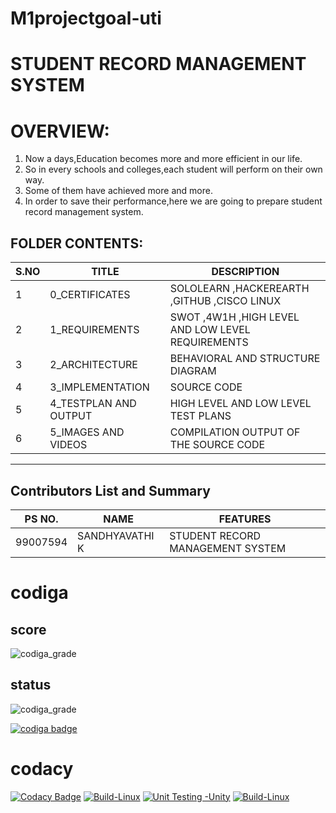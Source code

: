 # M1projectgoal-uti
# STUDENT RECORD MANAGEMENT SYSTEM
# OVERVIEW:
1. Now a days,Education becomes more and more efficient in our life.
2. So in every schools and colleges,each student will perform on their own way.
3. Some of them have achieved more and more.
4. In order to save their performance,here we are going to prepare student record management system.



## FOLDER CONTENTS:
| S.NO |TITLE|DESCRIPTION
|--|--|--|
|  1|0_CERTIFICATES  |SOLOLEARN ,HACKEREARTH ,GITHUB ,CISCO LINUX|
|2|1_REQUIREMENTS|SWOT ,4W1H ,HIGH LEVEL AND LOW LEVEL REQUIREMENTS|
|3|2_ARCHITECTURE|BEHAVIORAL AND STRUCTURE DIAGRAM|
|4|3_IMPLEMENTATION| SOURCE CODE|
|5|4_TESTPLAN AND OUTPUT|HIGH LEVEL AND LOW LEVEL TEST PLANS|
|6|5_IMAGES AND VIDEOS|COMPILATION OUTPUT OF THE SOURCE CODE|
_____________________
## Contributors List and Summary

PS NO. |  NAME  |    FEATURES    |
-------|---------|----------------|
99007594 |SANDHYAVATHI K | STUDENT RECORD MANAGEMENT SYSTEM|

 # codiga 
 
 ## score
 
![codiga_grade](https://api.codiga.io/project/31280/score/svg)

## status
![codiga_grade](https://api.codiga.io/project/31280/status/svg)

<a href="https://app.codiga.io/public/user/github/Sandhyavathi08">
   <img src="https://api.codiga.io/public/badge/user/github/Sandhyavathi08?style=light" alt="codiga badge" />
</a>



# codacy 

[![Codacy Badge](https://app.codacy.com/project/badge/Grade/0e43b3b54d0347f7b598b48fc4fe37f1)](https://www.codacy.com/gh/Sandhyavathi08/M1_Studentrecord_Utility/dashboard?utm_source=github.com&amp;utm_medium=referral&amp;utm_content=Sandhyavathi08/M1_Studentrecord_Utility&amp;utm_campaign=Badge_Grade)
[![Build-Linux](https://github.com/Sandhyavathi08/M1_Studentrecord_Utility/actions/workflows/Build-Linux.yml/badge.svg)](https://github.com/Sandhyavathi08/M1_Studentrecord_Utility/actions/workflows/Build-Linux.yml)
[![Unit Testing -Unity](https://github.com/Sandhyavathi08/M1_Studentrecord_Utility/actions/workflows/unity.yml/badge.svg)](https://github.com/Sandhyavathi08/M1_Studentrecord_Utility/actions/workflows/unity.yml)
[![Build-Linux](https://github.com/Sandhyavathi08/M1_Studentrecord_Utility/actions/workflows/Build-Linux.yml/badge.svg)](https://github.com/Sandhyavathi08/M1_Studentrecord_Utility/actions/workflows/Build-Linux.yml)


